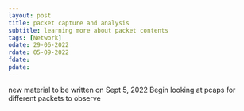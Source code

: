 ```yaml
---
layout: post
title: packet capture and analysis
subtitle: learning more about packet contents
tags: [Network]
odate: 29-06-2022
rdate: 05-09-2022
fdate: 
pdate: 
---
```

new material to be written on Sept 5, 2022
Begin looking at pcaps for different packets to observe 